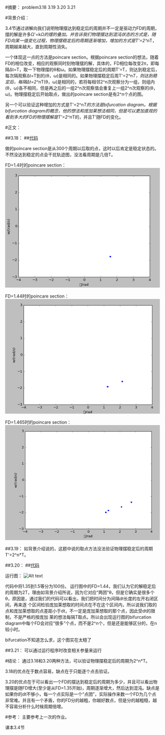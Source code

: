 #摘要：
problem3.18 3.19 3.20 3.21

#背景介绍：

3.4节通过讲解向我们说明物理摆达到稳定后的周期并不一定是驱动力FD的周期，摆的解是许多Ω'=k*Ω的摆的叠加。并告诉我们物理摆达到混沌状态的方式是，随FD向某一值变化过程，物理摆稳定后的周期逐渐增加，增加的方式是T'=2^n*T，周期越来越大，直到周期性消失。

一个体现这一点的方法是poincare section。根据poincare section的想法，随着FD的相位改变，相应的观察同时刻物理摆的解，具体的，FD相位每改变2π，即每隔Δt=T，取一下物理摆的θ和ω。如果物理摆稳定后的周期T'=T，则达到稳定后，每次隔观察Δt=T到的(θ，ω)是相同的。如果物理摆稳定后周T'=2^n*T，则达到稳定后，每隔Δt=2^n*T(θ，ω)是相同的，若将每相邻2^n次观察分为一组，则组内(θ，ω)各不相同，但是再之后的一组2^n次观察值会重复上一组2^n次观察的(θ，ω)。物理摆稳定后开始取点，做出的poincare section是有2^n个点的图。

另一个可以验证这种增加的方式是T'=2^n*T的方法是bifurcation diagram。根据bifurcation diagram的概念，他的想法和庞加莱想法相同，但是可以更加直观的看到多大的FD的物理摆解是T'=2^n*T的，并且T'随FD的变化。

#正文：

##3.18：
##[代码](https://github.com/woshishuishuishuishui/compuational_physics_N2014301020042/blob/master/3.18代码.py)

做的poincare section是从300个周期以后取的点，这时以后肯定是稳定状态的。不然没达到稳定的点会干扰轨迹图，没法看周期是几倍T。

FD=1.4时的poincare section：![Alt text](https://github.com/woshishuishuishuishui/compuational_physics_N2014301020042/blob/master/3.18%20FD%3D1.4.png)

FD=1.44时的poincare section：![Alt text](https://github.com/woshishuishuishuishui/compuational_physics_N2014301020042/blob/master/3.18%20F%3D1.44.png)

FD=1.465时的poincare section：![Alt text](https://github.com/woshishuishuishuishui/compuational_physics_N2014301020042/blob/master/3.18%20FD%3D1.465.png)


##3.19：
如背景介绍说的，这题中说的取点方法没法验证物理摆稳定后的周期T'=2^n*T。

##3.20：
##[代码](https://github.com/woshishuishuishuishui/compuational_physics_N2014301020042/blob/master/3.20代码.py)

运行图：
![Alt text](https://github.com/woshishuishuishuishui/compuational_physics_N2014301020042/blob/master/3.20图.png)


代码中将1.35到1.5等分为100份。
运行图中的FD=1.44，我们认为它的解稳定后的周期为2T，理由如背景介绍所说，因为它对应“两团”θ，但是它确实是很多个θ，原因是，通过我们的代码可以看出，我们把时间分为间隔dt长度的左开右闭区间，再来逐
个区间检验庞加莱想取的时间点在不在这个区间内，所以说我们取的点和庞加莱想取的点差距小于dt，不一定是庞加莱想取的那个点，因此受dt的限制，不是严格的按庞加
莱的想法每隔T取点。所以会出现运行图的bifurcation diagram中每个FD会对应“很多”个点，而不是2^n个，但是还是能够区分的，在n较小时。

bifurcation不知道怎么求，这个图实在太糙了

##3.21：
可以通过运行程序时改变相关参量来运行

#结论：
通过3.18和3.20两种方法，可以验证物理摆稳定后的周期为2^n*T。

3.18的优点在于数点容易，缺点在于只能逐个点去验证。

3.20的优点在于可以看出一个FD的摆达到稳定后的周期为多少，并且可以看出物理摆是随FD增大(至少是从FD=1.35开始)，周期逐渐增大，然后达到混沌。缺点是如果你的dt不够小，每一个点实际是一个“点团”，实际操作来数一个FD为几个点非常难。并且有一个矛盾，你的FD分的越粗，你越好数点，但是分的越粗糙，越不容易分析什么时候周期倍增。

#参考：
主要参考上一次的作业。

课本3.4节
